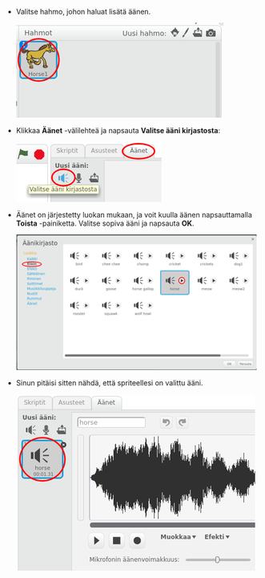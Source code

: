 + Valitse hahmo, johon haluat lisätä äänen.
    
    ![kuvakaappaus](images/sprite-select.png)

+ Klikkaa **Äänet** -välilehteä ja napsauta **Valitse ääni kirjastosta**:
    
    ![kuvakaappaus](images/import-sound.png)

+ Äänet on järjestetty luokan mukaan, ja voit kuulla äänen napsauttamalla **Toista** -painiketta. Valitse sopiva ääni ja napsauta **OK**.
    
    ![kuvakaappaus](images/choose-sound.png)

+ Sinun pitäisi sitten nähdä, että spriteellesi on valittu ääni.
    
    ![kuvakaappaus](images/sound-imported.png)